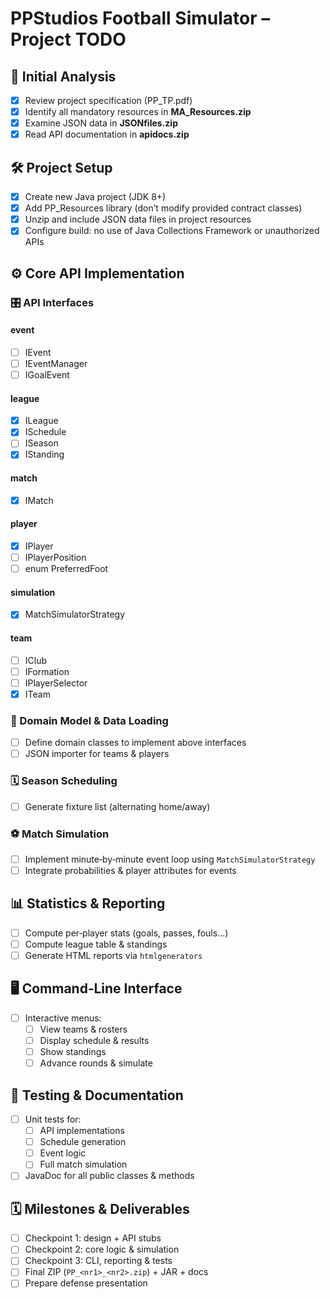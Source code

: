 # PPStudios Football Simulator – Project TODO

## 📄 Initial Analysis

- [x] Review project specification (PP_TP.pdf)
- [x] Identify all mandatory resources in **MA_Resources.zip**
- [x] Examine JSON data in **JSONfiles.zip**
- [x] Read API documentation in **apidocs.zip**

## 🛠️ Project Setup

- [x] Create new Java project (JDK 8+)
- [x] Add PP_Resources library (don’t modify provided contract classes)
- [x] Unzip and include JSON data files in project resources
- [x] Configure build: no use of Java Collections Framework or unauthorized APIs

## ⚙️ Core API Implementation

### 🎛️ API Interfaces

#### event

- [ ] IEvent
- [ ] IEventManager
- [ ] IGoalEvent

#### league

- [x] ILeague
- [x] ISchedule
- [ ] ISeason
- [x] IStanding

#### match

- [x] IMatch

#### player

- [x] IPlayer
- [ ] IPlayerPosition
- [ ] enum PreferredFoot

#### simulation

- [x] MatchSimulatorStrategy

#### team

- [ ] IClub
- [ ] IFormation
- [ ] IPlayerSelector
- [x] ITeam

### 🔄 Domain Model & Data Loading

- [ ] Define domain classes to implement above interfaces
- [ ] JSON importer for teams & players

### 🗓️ Season Scheduling

- [ ] Generate fixture list (alternating home/away)

### ⚽ Match Simulation

- [ ] Implement minute‐by‐minute event loop using `MatchSimulatorStrategy`
- [ ] Integrate probabilities & player attributes for events

## 📊 Statistics & Reporting

- [ ] Compute per‐player stats (goals, passes, fouls…)
- [ ] Compute league table & standings
- [ ] Generate HTML reports via `htmlgenerators`

## 🖥️ Command‐Line Interface

- [ ] Interactive menus:
  - [ ] View teams & rosters
  - [ ] Display schedule & results
  - [ ] Show standings
  - [ ] Advance rounds & simulate

## 🧪 Testing & Documentation

- [ ] Unit tests for:
  - [ ] API implementations
  - [ ] Schedule generation
  - [ ] Event logic
  - [ ] Full match simulation
- [ ] JavaDoc for all public classes & methods

## 🗓️ Milestones & Deliverables

- [ ] Checkpoint 1: design + API stubs
- [ ] Checkpoint 2: core logic & simulation
- [ ] Checkpoint 3: CLI, reporting & tests
- [ ] Final ZIP (`PP_<nr1>_<nr2>.zip`) + JAR + docs
- [ ] Prepare defense presentation
